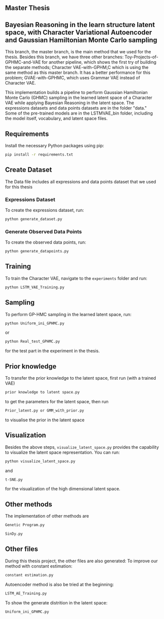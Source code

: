## Master Thesis

## Bayesian Reasoning in the learn structure latent space, with Character Variational Autoencoder and Gaussian Hamiltonian Monte Carlo sampling

This branch, the master branch, is the main method that we used for the thesis.
Besides this branch, we have three other branches:
Toy-Projects-of-GPHMC-and-VAE for another pipeline, which shows the first try of building the separate methods;
Character VAE-with-GPHM,C which is using the same method as this master branch. It has a better performance for this problem;
GVAE-with-GPHMC, which uses Grammar VAE instead of Character VAE.


This implementation builds a pipeline to perform Gaussian Hamiltonian Monte Carlo (GHMC) sampling in the learned latent space of a Character VAE while applying Bayesian Reasoning in the latent space.
The expressions datasets and data points datasets are in the folder "data."
Some of the pre-trained models are in the LSTMVAE_bin folder, including the model itself, vocabulary, and latent space files.

## Requirements

Install the necessary Python packages using pip:

```bash
pip install -r requirements.txt
```

## Create Dataset

The Data file includes all expressions and data points dataset that we used for this thesis

### Expressions Dataset
To create the expressions dataset, run:

```bash
python generate_dataset.py
```

### Generate Observed Data Points
To create the observed data points, run:

```bash
python generate_datapoints.py
```

## Training
To train the Character VAE, navigate to the `experiments` folder and run:

```bash
python LSTM_VAE_Training.py
```

## Sampling
To perform GP-HMC sampling in the learned latent space, run:

```bash
python Uniform_ini_GPHMC.py
```
or
```bash
python Real_test_GPHMC.py
```
for the test part in the experiment in the thesis.

## Prior knowledge
To transfer the prior knowledge to the latent space, first run (with a trained VAE)
```bash
prior knowledge to latent space.py
```
to get the parameters for the latent space, then run
```bash
Prior_latent.py or GMM_with_prior.py
```
to visualise the prior in the latent space

## Visualization
Besides the above steps, `visualize_latent_space.py` provides the capability to visualize the latent space representation. You can run:

```bash
python visualize_latent_space.py
```
and
```bash
t-SNE.py
```
for the visualization of the high dimensional latent space.

## Other methods
The implementation of other methods are 
```bash
Genetic Program.py
```
```bash
SinDy.py
```

## Other files
During this thesis project, the other files are also generated:
To improve our method with constant estimation:
```bash
constant estimation.py
```
Autoencoder method is also be tried at the beginning:
```bash
LSTM_AE_Training.py
```
To show the generate distrition in the latent space:
```bash
Uniform_ini_GPHMC.py
```
